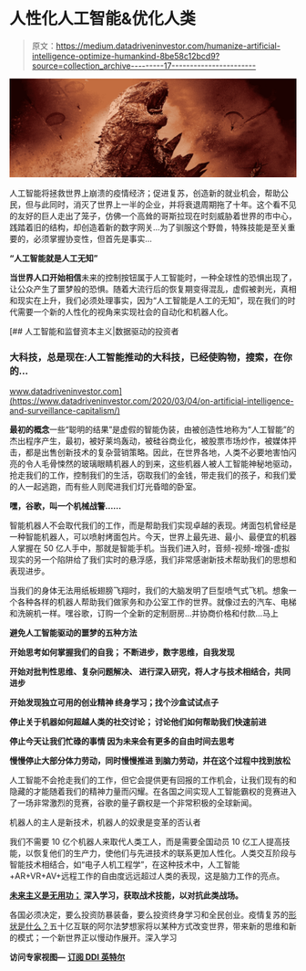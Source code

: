 # 人性化人工智能&优化人类

> 原文：<https://medium.datadriveninvestor.com/humanize-artificial-intelligence-optimize-humankind-8be58c12bcd9?source=collection_archive---------17----------------------->

![](img/3da3aff211045554e181a3a3054d4c94.png)

人工智能将拯救世界上崩溃的疫情经济；促进复苏，创造新的就业机会，帮助公民，但与此同时，消灭了世界上一半的企业，并将衰退周期拖了十年。这个看不见的友好的巨人走出了笼子，仿佛一个高耸的哥斯拉现在时刻威胁着世界的市中心，践踏着旧的结构，却创造着新的数字网关…为了驯服这个野兽，特殊技能是至关重要的，必须掌握协变性，但首先是事实…

**“人工智能就是人工无知”**

**当世界人口开始相信**未来的控制按钮属于人工智能时，一种全球性的恐惧出现了，让公众产生了噩梦般的恐惧。随着大流行后的恢复期变得混乱，虚假被剥光，真相和现实在上升，我们必须处理事实，因为“人工智能是人工的无知”，现在我们的时代需要一个新的人性化的视角来实现社会的自动化和机器人化。

[](https://www.datadriveninvestor.com/2020/03/04/on-artificial-intelligence-and-surveillance-capitalism/) [## 人工智能和监督资本主义|数据驱动的投资者

### 大科技，总是现在:人工智能推动的大科技，已经使购物，搜索，在你的…

www.datadriveninvestor.com](https://www.datadriveninvestor.com/2020/03/04/on-artificial-intelligence-and-surveillance-capitalism/) 

**最初的概念**一些“聪明的结果”是虚假的智能伪装，由被创造性地称为“人工智能”的杰出程序产生，最初，被好莱坞轰动，被硅谷商业化，被股票市场炒作，被媒体抨击，都是出售创新技术的复杂营销策略。因此，在世界各地，人类不必要地害怕闪亮的令人毛骨悚然的玻璃眼睛机器人的到来，这些机器人被人工智能神秘地驱动，抢走我们的工作，控制我们的生活，窃取我们的金钱，带走我们的孩子，和我们爱的人一起逃跑，而有些人则爬进我们灯光昏暗的卧室。

**嘿，谷歌，叫一个机械战警……**

智能机器人不会取代我们的工作，而是帮助我们实现卓越的表现。烤面包机曾经是一种智能机器人，可以喷射烤面包片。今天，世界上最先进、最小、最便宜的机器人掌握在 50 亿人手中，那就是智能手机。当我们进入时，音频-视频-增强-虚拟现实的另一个陷阱给了我们实时的悬浮感，我们非常感谢新技术帮助我们的思想和表现进步。

当我们的身体无法用纸板翅膀飞翔时，我们的大脑发明了巨型喷气式飞机。想象一个各种各样的机器人帮助我们做家务和办公室工作的世界。就像过去的汽车、电梯和洗碗机一样。嘿谷歌，订购一个全新的定制厨房…并协商价格和付款…马上

**避免人工智能驱动的噩梦的五种方法**

**开始思考如何掌握我们的自我；
不断进步，数字思维，自我发现**

**开始对批判性思维、复杂问题解决、
进行深入研究，将人才与技术相结合，共同进步**

**开始发现独立可用的创业精神
终身学习；找个沙盒试试点子**

**停止关于机器如何超越人类的社交讨论；
讨论他们如何帮助我们快速前进**

**停止今天让我们忙碌的事情
因为未来会有更多的自由时间去思考**

**慢慢停止大部分体力劳动，同时慢慢推进
到脑力劳动，并在这个过程中找到放松**

人工智能不会抢走我们的工作，但它会提供更有回报的工作机会，让我们现有的和隐藏的才能随着我们的精神力量而闪耀。在各国之间实现人工智能霸权的竞赛进入了一场非常激烈的竞赛，谷歌的量子霸权是一个非常积极的全球新闻。

机器人的主人是新技术，机器人的奴隶是变革的否认者

我们不需要 10 亿个机器人来取代人类工人，而是需要全国动员 10 亿工人提高技能，以恢复他们的生产力，使他们与先进技术的联系更加人性化。人类交互阶段与智能技术相结合，如“电子人机工程学”，在这种技术中，人工智能+AR+VR+AV+远程工作的自由度远远超过人类的表现，这是脑力工作的亮点。

[**未来主义是无用功；**](https://thriveglobal.com/stories/futurism-is-workless/) **深入学习，获取战术技能，以对抗此类战场。**

各国必须决定，要么投资防暴装备，要么投资终身学习和全民创业。疫情复苏的[形状是什么？](https://moderndiplomacy.eu/2020/05/26/pandemic-recovery-shape-www/)五十亿互联的阿尔法梦想家将以某种方式改变世界，带来新的思维和新的模式；一个新世界正以慢动作展开。深入学习

**访问专家视图—** [**订阅 DDI 英特尔**](https://datadriveninvestor.com/ddi-intel)